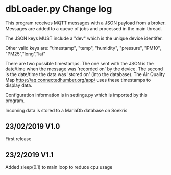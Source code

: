 # dbLoader.py Change log #

This program receives MQTT messages with a JSON payload from a broker. Messages are added to a queue of jobs and processed in the main thread.

The JSON keys MUST include a "dev" which is the unique device identifer.

Other valid keys are: "timestamp", "temp", "humidity", "pressure", "PM10", "PM25","long","lat"

There are two possible timestamps. The one sent with the JSON is the date/time when the message was 'recorded on'
by the device. The second is the date/time the data was 'stored on' (into the database). The Air Quality Map
 https://aq.connectedhumber.org/app/ uses these timestamps to display data.

Configuration information is in settings.py which is imported by this program.

Incoming data is stored to a MariaDb database on Soekris

## 23/02/2019 V1.0 ## 
First release

## 23/2/2019 V1.1 ## 

Added sleep(0.1) to main loop to reduce cpu usage


